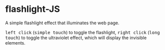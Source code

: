 # flashlight-JS

A simple flashlight effect that illuminates the web page.

<kbd>left click</kbd> (<kbd>simple touch</kbd>) to toggle the flashlight, <kbd>right click</kbd> (<kbd>long touch</kbd>) to toggle the ultraviolet effect, which will display the invisible elements.
